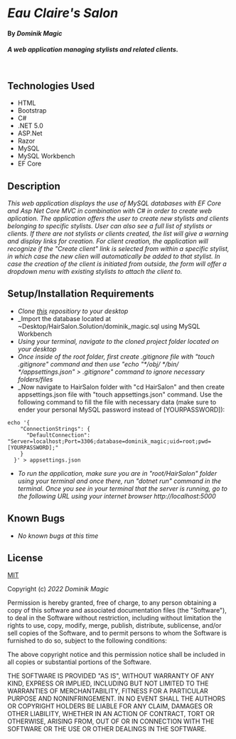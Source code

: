 # _Eau Claire's Salon_

#### By _**Dominik Magic**_

#### _A web application managing stylists and related clients._<p>&nbsp;</p>  

## Technologies Used

- HTML
- Bootstrap
- C#
- .NET 5.0
- ASP.Net
- Razor
- MySQL
- MySQL Workbench
- EF Core

## Description

_This web application displays the use of MySQL databases with EF Core and Asp Net Core MVC in combination with C# in order to create web aplication. The application offers the user to create new stylists and clients belonging to specific stylists. User can also see a full list of stylists or clients. If there are not stylists or clients created, the list will give a warning and display links for creation. For client creation, the application will recognize if the "Create client" link is selected from within a specific stylist, in which case the new clien will automatically be added to that stylist. In case the creation of the client is initiated from outside, the form will offer a dropdown menu with existing stylists to attach the client to._

## Setup/Installation Requirements

* _Clone [this](https://github.com/dmagic1304/Hair-Salon) repositiory to your desktop_
* _Import the database located at ~Desktop/HairSalon.Solution/dominik_magic.sql using MySQL Workbench
* _Using your terminal, navigate to the cloned project folder located on your desktop_
* _Once inside of the root folder, first create .gitignore file with "touch .gitignore" command and then use "echo "*/obj/ */bin/ */appsettings.json" > .gitignore" command to ignore necessary folders/files_
* _Now navigate to HairSalon folder with "cd HairSalon" and then create appsettings.json file with "touch appsettings.json" command. Use the following command to fill the file with necessary data (make sure to ender your personal MySQL password instead of [YOURPASSWORD]):
```
echo '{
    "ConnectionStrings": {
      "DefaultConnection": "Server=localhost;Port=3306;database=dominik_magic;uid=root;pwd=[YOURPASSWORD];"
    }
  }' > appsettings.json
```  

* _To run the application, make sure you are in  "root/HairSalon" folder using your terminal and once there, run "dotnet run" command in the terminal. Once you see in your terminal that the server is running, go to the following URL using your internet browser http://localhost:5000_


## Known Bugs

* _No known bugs at this time_

## License

[MIT](https://choosealicense.com/licenses/mit/)

Copyright (c) _2022_ _Dominik Magic_

Permission is hereby granted, free of charge, to any person obtaining a copy
of this software and associated documentation files (the "Software"), to deal
in the Software without restriction, including without limitation the rights
to use, copy, modify, merge, publish, distribute, sublicense, and/or sell
copies of the Software, and to permit persons to whom the Software is
furnished to do so, subject to the following conditions:

The above copyright notice and this permission notice shall be included in all
copies or substantial portions of the Software.

THE SOFTWARE IS PROVIDED "AS IS", WITHOUT WARRANTY OF ANY KIND, EXPRESS OR
IMPLIED, INCLUDING BUT NOT LIMITED TO THE WARRANTIES OF MERCHANTABILITY,
FITNESS FOR A PARTICULAR PURPOSE AND NONINFRINGEMENT. IN NO EVENT SHALL THE
AUTHORS OR COPYRIGHT HOLDERS BE LIABLE FOR ANY CLAIM, DAMAGES OR OTHER
LIABILITY, WHETHER IN AN ACTION OF CONTRACT, TORT OR OTHERWISE, ARISING FROM,
OUT OF OR IN CONNECTION WITH THE SOFTWARE OR THE USE OR OTHER DEALINGS IN THE
SOFTWARE.
